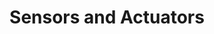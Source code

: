 ---
layout: default
title: Sensors and Actuators
nav_include: true
has_children: true
nav_order: 2
---